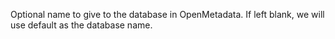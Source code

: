Optional name to give to the database in OpenMetadata. If left blank, we will use default as the database name.